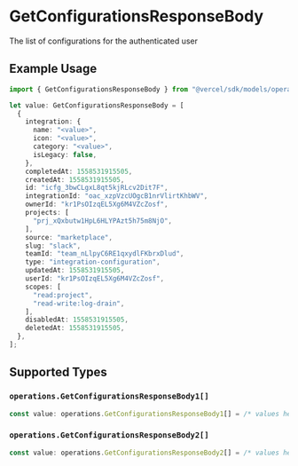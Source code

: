 # GetConfigurationsResponseBody

The list of configurations for the authenticated user

## Example Usage

```typescript
import { GetConfigurationsResponseBody } from "@vercel/sdk/models/operations/getconfigurations.js";

let value: GetConfigurationsResponseBody = [
  {
    integration: {
      name: "<value>",
      icon: "<value>",
      category: "<value>",
      isLegacy: false,
    },
    completedAt: 1558531915505,
    createdAt: 1558531915505,
    id: "icfg_3bwCLgxL8qt5kjRLcv2Dit7F",
    integrationId: "oac_xzpVzcUOgcB1nrVlirtKhbWV",
    ownerId: "kr1PsOIzqEL5Xg6M4VZcZosf",
    projects: [
      "prj_xQxbutw1HpL6HLYPAzt5h75m8NjO",
    ],
    source: "marketplace",
    slug: "slack",
    teamId: "team_nLlpyC6RE1qxydlFKbrxDlud",
    type: "integration-configuration",
    updatedAt: 1558531915505,
    userId: "kr1PsOIzqEL5Xg6M4VZcZosf",
    scopes: [
      "read:project",
      "read-write:log-drain",
    ],
    disabledAt: 1558531915505,
    deletedAt: 1558531915505,
  },
];
```

## Supported Types

### `operations.GetConfigurationsResponseBody1[]`

```typescript
const value: operations.GetConfigurationsResponseBody1[] = /* values here */
```

### `operations.GetConfigurationsResponseBody2[]`

```typescript
const value: operations.GetConfigurationsResponseBody2[] = /* values here */
```

